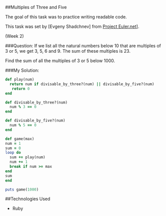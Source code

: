 ##Multiples of Three and Five

The goal of this task was to practice writing readable code.

This task was set by [Evgeny Shadchnev] from [Project Euler.net](projecteuler.net/problem=1)].

(Week 2)

###Question:
If we list all the natural numbers below 10 that are multiples of 3 or 5, we get 3, 5, 6 and 9. The sum of these multiples is 23.

Find the sum of all the multiples of 3 or 5 below 1000.

###My Solution:
```ruby
def play(num)
  return num if divisable_by_three?(num) || divisable_by_five?(num)
   return 0
end

def divisable_by_three?(num)
  num % 3 == 0
end

def divisable_by_five?(num)
  num % 5 == 0
end

def game(max)
num = 1
sum = 0
loop do
  sum += play(num)
  num += 1
  break if num >= max
end
sum
end

puts game(1000)

```

##Technologies Used
- Ruby
